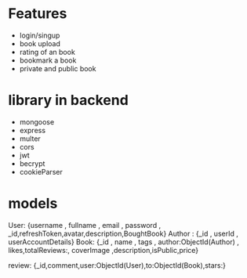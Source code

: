 # Features 
- login/singup
- book upload 
- rating of an book 
- bookmark a book 
- private and public book 

# library in backend 
- mongoose 
- express 
- multer 
- cors
- jwt 
- becrypt 
- cookieParser 

# models 
User: {username , fullname , email , password , _id,refreshToken,avatar,description,BoughtBook}
Author : {_id , userId , userAccountDetails}
Book: {_id , name , tags , author:ObjectId(Author) , likes,totalReviews:, coverImage ,description,isPublic,price}


review: {_id,comment,user:ObjectId(User),to:ObjectId(Book),stars:}
